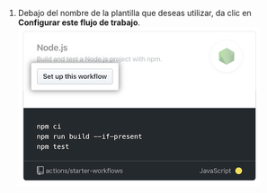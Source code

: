 1. Debajo del nombre de la plantilla que deseas utilizar, da clic en **Configurar este flujo de trabajo**. ![Recomendaciones de plantillas de Node.js](/assets/images/help/repository/actions-recommended-workflow-template.png)

